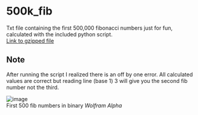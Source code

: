 # 500k_fib
Txt file containing the first 500,000 fibonacci numbers just for fun, calculated with the included python script.  
[Link to gzipped file](https://drive.google.com/open?id=1al-DMnmBIBCEGjCQi93957fWywXw2Ty3)

## Note
After running the script I realized there is an off by one error. All calculated values are correct but reading line (base 1) 3 will give you the second fib number not the third.  

![image](https://user-images.githubusercontent.com/45807040/68999665-4175c380-0889-11ea-8a2e-c2568e39ffdc.png)  
First 500 fib numbers in binary *Wolfram Alpha*
